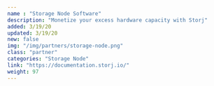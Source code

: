 ```yaml
---
name : "Storage Node Software"
description: "Monetize your excess hardware capacity with Storj"
added: 3/19/20
updated: 3/19/20
new: false
img: "/img/partners/storage-node.png"
class: "partner"
categories: "Storage Node"
link: "https://documentation.storj.io/"
weight: 97
---
```

